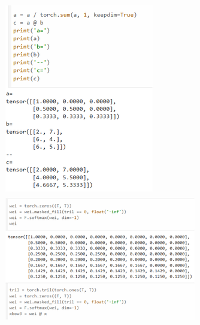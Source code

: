 ![](https://github.com/JakubTabor/GPT/blob/main/Images/model_memory.png)

![](https://github.com/JakubTabor/GPT/blob/main/Images/model_memory_softmax.png)

